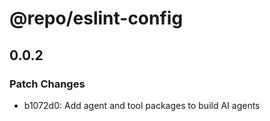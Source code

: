 # @repo/eslint-config

## 0.0.2

### Patch Changes

- b1072d0: Add agent and tool packages to build AI agents
